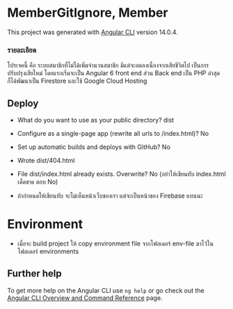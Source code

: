 # MemberGitIgnore, Member

This project was generated with [Angular CLI](https://github.com/angular/angular-cli) version 14.0.4.

### รายละเอียด

โปรเจคนี้ คือ ระบบสมาชิกที่ไม่ได้เพิ่มจำนวนสมาชิก มีแต่จะลดลงเนื่องจากเสียชีวิตไป เป็นการปรับปรุงเสียใหม่ โดยแรกเริ่มจะเป็น Angular 6 front end ส่วน Back end 
เป็น PHP ล่าสุดก็ได้พัฒนาเป็น Firestore และใช้ Google Cloud Hosting  

## Deploy
+ What do you want to use as your public directory? dist

+  Configure as a single-page app (rewrite all urls to /index.html)? No

+ Set up automatic builds and deploys with GitHub? No
+  Wrote dist/404.html
   
+ File dist/index.html already exists. Overwrite? No
  (อย่าให้เขียนทับ index.html เด็ดขาด ตอบ No)
+ ถ้ากำหนดให้เขียนทับ จะไม่เห็นหน้าเว็บของเรา แต่จะเป็นหน้าของ Firebase แทนนะ

# Environment
+ เมื่อจะ build project ให้ copy environment file จากโฟลเดอร์ env-file มาไว้ในโฟลเดอร์ environments

## Further help

To get more help on the Angular CLI use `ng help` or go check out the [Angular CLI Overview and Command Reference](https://angular.io/cli) page.
